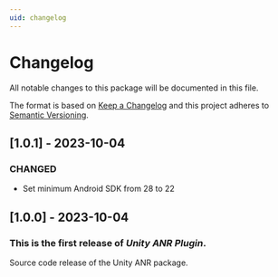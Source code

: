 ```yaml
---
uid: changelog
---
```

# Changelog
All notable changes to this package will be documented in this file.

The format is based on [Keep a Changelog](http://keepachangelog.com/en/1.0.0/)
and this project adheres to [Semantic Versioning](http://semver.org/spec/v2.0.0.html).

## [1.0.1] - 2023-10-04

### CHANGED
- Set minimum Android SDK from 28 to 22

## [1.0.0] - 2023-10-04

### This is the first release of *Unity ANR Plugin*.
 Source code release of the Unity ANR package.
